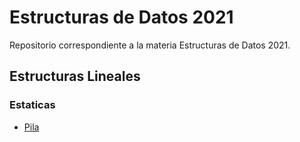 # Estructuras de Datos 2021
Repositorio correspondiente a la materia Estructuras de Datos 2021.
## Estructuras Lineales
### Estaticas
- [Pila](https://github.com/mateoValdesolo/Edat-2021/blob/main/src/lineales/estaticas/Pila.java "Pila")
